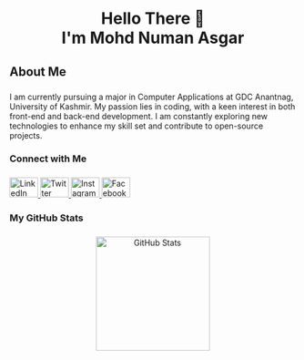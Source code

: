 <h1 align="center">Hello There 👋<br>I'm Mohd Numan Asgar</h1>

### 

<h2 align="left">About Me</h2>

###

<p align="left">I am currently pursuing a major in Computer Applications at GDC Anantnag, University of Kashmir. My passion lies in coding, with a keen interest in both front-end and back-end development. I am constantly exploring new technologies to enhance my skill set and contribute to open-source projects.</p>

###

<h3 align="left">Connect with Me</h3>

###

<div align="left">
  <a href="https://www.linkedin.com/in/mohd-numan-asgar" target="_blank">
    <img src="https://raw.githubusercontent.com/maurodesouza/profile-readme-generator/master/src/assets/icons/social/linkedin/default.svg" width="50" height="35" alt="LinkedIn logo" />
  </a>
  <a href="https://twitter.com/misgar_numan" target="_blank">
    <img src="https://raw.githubusercontent.com/maurodesouza/profile-readme-generator/master/src/assets/icons/social/twitter/default.svg" width="50" height="35" alt="Twitter logo" />
  </a>
  <a href="https://www.instagram.com/misgar_numan/" target="_blank">
    <img src="https://raw.githubusercontent.com/maurodesouza/profile-readme-generator/master/src/assets/icons/social/instagram/default.svg" width="50" height="35" alt="Instagram logo" />
  </a>
  <a href="https://www.facebook.com/misgar.numan.1" target="_blank">
    <img src="https://raw.githubusercontent.com/maurodesouza/profile-readme-generator/master/src/assets/icons/social/facebook/default.svg" width="50" height="35" alt="Facebook logo" />
  </a>
</div>

###

<h3 align="left">My GitHub Stats</h3>

###

<div align="center">
  <img src="https://github-readme-stats.vercel.app/api?username=Misgar-Numan&hide_title=false&hide_rank=true&show_icons=true&include_all_commits=true&count_private=true&disable_animations=false&theme=dark&locale=en&hide_border=false&order=1" height="200" alt="GitHub Stats" />
</div>
